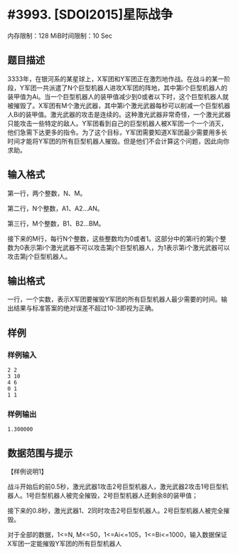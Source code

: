 # #3993. [SDOI2015]星际战争

内存限制：128 MiB时间限制：10 Sec

## 题目描述

 3333年，在银河系的某星球上，X军团和Y军团正在激烈地作战。在战斗的某一阶段，Y军团一共派遣了N个巨型机器人进攻X军团的阵地，其中第i个巨型机器人的装甲值为Ai。当一个巨型机器人的装甲值减少到0或者以下时，这个巨型机器人就被摧毁了。X军团有M个激光武器，其中第i个激光武器每秒可以削减一个巨型机器人Bi的装甲值。激光武器的攻击是连续的。这种激光武器非常奇怪，一个激光武器只能攻击一些特定的敌人。Y军团看到自己的巨型机器人被X军团一个一个消灭，他们急需下达更多的指令。为了这个目标，Y军团需要知道X军团最少需要用多长时间才能将Y军团的所有巨型机器人摧毁。但是他们不会计算这个问题，因此向你求助。

## 输入格式

第一行，两个整数，N、M。

第二行，N个整数，A1、A2&hellip;AN。

第三行，M个整数，B1、B2&hellip;BM。

接下来的M行，每行N个整数，这些整数均为0或者1。这部分中的第i行的第j个整数为0表示第i个激光武器不可以攻击第j个巨型机器人，为1表示第i个激光武器可以攻击第j个巨型机器人。

## 输出格式

 一行，一个实数，表示X军团要摧毁Y军团的所有巨型机器人最少需要的时间。输出结果与标准答案的绝对误差不超过10-3即视为正确。

## 样例

### 样例输入

    
    2 2
    3 10
    4 6
    0 1
    1 1
    

### 样例输出

    
    1.300000
    

## 数据范围与提示

 【样例说明1】

战斗开始后的前0.5秒，激光武器1攻击2号巨型机器人，激光武器2攻击1号巨型机器人。1号巨型机器人被完全摧毁，2号巨型机器人还剩余8的装甲值；

接下来的0.8秒，激光武器1、2同时攻击2号巨型机器人。2号巨型机器人被完全摧毁。

对于全部的数据，1<=N, M<=50，1<=Ai<=105，1<=Bi<=1000，输入数据保证X军团一定能摧毁Y军团的所有巨型机器人
